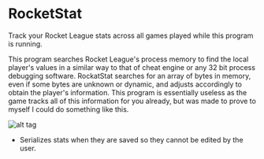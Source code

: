 # RocketStat
Track your Rocket League stats across all games played while this program is running.

This program searches Rocket League's process memory to find the local player's values in a similar way to that of cheat engine or any 32 bit process debugging software.
RockatStat searches for an array of bytes in memory, even if some bytes are unknown or dynamic, and adjusts accordingly to obtain the player's information.
This program is essentially useless as the game tracks all of this information for you already, but was made to prove to myself I could do something like this. 

![alt tag](http://i.imgur.com/ELTN8Os.png)

* Serializes stats when they are saved so they cannot be edited by the user.